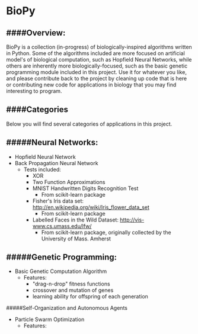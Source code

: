# BioPy

####Overview:
----
BioPy is a collection (in-progress) of biologically-inspired algorithms written in Python. Some of the algorithms included are more focused on artificial model's of biological computation, such as Hopfield Neural Networks, while others are inherently more biologically-focused, such as the basic genetic programming module included in this project. Use it for whatever you like, and please contribute back to the project by cleaning up code that is here or contributing new code for
applications in biology that you may find interesting to program.

####Categories
----
Below you will find several categories of applications in this project.

#####Neural Networks:
----
- Hopfield Neural Network
- Back Propagation Neural Network
    - Tests included:
        - XOR
        - Two Function Approximations
        - MNIST Handwritten Digits Recognition Test
            - From scikit-learn package
        - Fisher's Iris data set: http://en.wikipedia.org/wiki/Iris_flower_data_set
            - From scikit-learn package
        - Labelled Faces in the Wild Dataset: http://vis-www.cs.umass.edu/lfw/
            - From scikit-learn package, originally collected by the University of Mass. Amherst

#####Genetic Programming:
----
- Basic Genetic Computation Algorithm
    - Features:
        - "drag-n-drop" fitness functions  
        - crossover and mutation of genes
        - learning ability for offspring of each generation

#####Self-Organization and Autonomous Agents
- Particle Swarm Optimization
    - Features:

